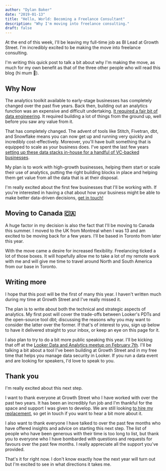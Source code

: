 ```yaml
---
author: "Dylan Baker"
date: "2019-01-13"
title: "Hello, World: Becoming a Freelance Consultant"
description: "Why I'm moving into freelance consulting."
draft: false
---
```


At the end of this week, I'll be leaving my full-time job as BI Lead at Growth Street. I'm incredibly excited to be making the move into freelance consulting.

I'm writing this quick post to talk a bit about why I'm making the move, as much for my own benefit as that of the three other people who will read this blog (hi mum 👋).

## Why Now

The analytics toolkit available to early-stage businesses has completely changed over the past five years. Back then, building out an analytics function was an expensive and difficult undertaking. [It required a fair bit of data engineering](https://blog.fishtownanalytics.com/does-my-startup-data-team-need-a-data-engineer-b6f4d68d7da9). It required building a lot of things from the ground up, well before you saw any value from it.

That has completely changed. The advent of tools like Stitch, Fivetran, dbt, and Snowflake means you can now get up and running very quickly and incredibly cost-effectively. Moreover, you'll have built something that is equipped to scale as your business does. I've spent the last few years [setting up these data stacks in-house for a handful of VC-backed businesses](https://www.growthstreet.co.uk/blog/product/growth-street-bi-stack).

My plan is to work with high-growth businesses, helping them start or scale their use of analytics, putting the right building blocks in place and helping them get value from all the data that is at their disposal. 

I'm really excited about the first few businesses that I'll be working with. If you're interested in having a chat about how your business might be able to make better data-driven decisions, [get in touch!](/contact)

## Moving to Canada 🇨🇦 

A huge factor in my decision is also the fact that I'll be moving to Canada this summer. I moved to the UK from Montreal when I was 13 and am excited to be moving back for a few years. I'll be based in Toronto from later this year.

With the move came a desire for increased flexibility. Freelancing ticked a lot of those boxes. It will hopefully allow me to take a lot of my remote work with me and will give me time to travel around North and South America from our base in Toronto.

## Writing more

I hope that this post will be the first of many this year. I haven't written much during my time at Growth Street and I've really missed it.

The plan is to write about both the technical and strategic aspects of analytics. My first post will cover the trade-offs between Looker's PDTs and the open-source tool dbt; discussing the reasons why you may want to consider the latter over the former. If that's of interest to you, sign up below to have it delivered straight to your inbox, or keep an eye on this page for it.

I also plan to try to do a bit more public speaking this year. I'll be kicking that off at the [Looker Data and Analytics meetup on February 7th](https://www.meetup.com/Looker-London/events/257933863/?_xtd=gqFyqTI1MzYxNTc2M6FwpmlwaG9uZQ&from=ref). I'll be talking a bit about a tool I've been building at Growth Street and in my free time that helps you manage data security in Looker. If you run a data event and are looking for speakers, I'd love to speak to you.

## Thank you

I'm really excited about this next step. 

I want to thank everyone at Growth Street who I have worked with over the past two years. It has been an incredibly fun job and I'm  thankful for the space and support I was given to develop. We are still looking [to hire my replacement](https://growth-street.workable.com/j/7DA67FEE4A), so get in touch if you want to hear a bit more about it.

I also want to thank everyone I have talked to over the past few months who have offered insights and advice on starting this next step. The list of people who have been generous with their time is too long to list, but thank you to everyone who I have bombarded with questions and requests for favours over the past few months. I really appreciate all the support you've provided.

That's it for right now. I don't know exactly how the next year will turn out but I'm excited to see in what directions it takes me.
